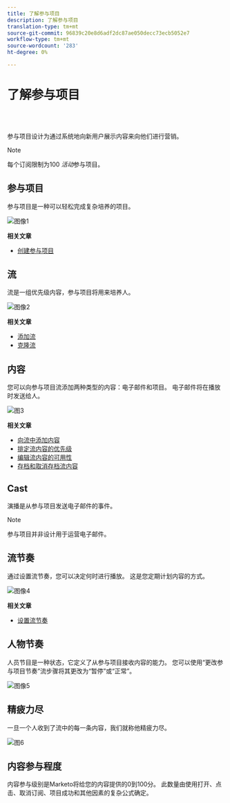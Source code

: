 ```yaml
---
title: 了解参与项目
description: 了解参与项目
translation-type: tm+mt
source-git-commit: 96839c20e8d6adf2dc87ae050decc73ecb5052e7
workflow-type: tm+mt
source-wordcount: '283'
ht-degree: 0%

---
```



# 了解参与项目

<br> 

参与项目设计为通过系统地向新用户展示内容来向他们进行营销。

>[!NOTE]
>
>每个订阅限制为100 _活动_&#x200B;参与项目。

## 参与项目

参与项目是一种可以轻松完成复杂培养的项目。

![图像1](/help/sky/assets/engagement-programs/understanding-engagement-programs/understanding-engagement-programs-1.png)

**相关文章**

* [创建参与项目](/help/sky/create-an-engagement-program.md)

## 流

流是一组优先级内容，参与项目将用来培养人。

![图像2](/help/sky/assets/engagement-programs/understanding-engagement-programs/understanding-engagement-programs-2.png)

**相关文章**

* [添加流](/help/sky/add-a-stream-to-an-engagement-program.md)
* [克隆流](/help/sky/clone-a-stream.md)

## 内容

您可以向参与项目流添加两种类型的内容：电子邮件和项目。 电子邮件将在播放时发送给人。

![图3](/help/sky/assets/engagement-programs/understanding-engagement-programs/understanding-engagement-programs-3.png)

**相关文章**

* [向流中添加内容](/help/sky/add-content-to-an-engagement-stream.md)
* [排定流内容的优先级](/help/sky/prioritize-stream-content.md)
* [编辑流内容的可用性](/help/sky/edit-availability-of-stream-content.md)
* [存档和取消存档流内容](/help/sky/archive-and-unarchive-stream-content.md)

## Cast

演播是从参与项目发送电子邮件的事件。

>[!NOTE]
>
>参与项目并非设计用于运营电子邮件。

## 流节奏

通过设置流节奏，您可以决定何时进行播放。 这是您定期计划内容的方式。

![图像4](/help/sky/assets/engagement-programs/understanding-engagement-programs/understanding-engagement-programs-4.png)

**相关文章**

* [设置流节奏](/help/sky/set-stream-cadence.md)

## 人物节奏

人员节目是一种状态，它定义了从参与项目接收内容的能力。 您可以使用“更改参与项目节奏”流步骤将其更改为“暂停”或“正常”。

![图像5](/help/sky/assets/engagement-programs/understanding-engagement-programs/understanding-engagement-programs-5.png)

## 精疲力尽

一旦一个人收到了流中的每一条内容，我们就称他精疲力尽。

![图6](/help/sky/assets/engagement-programs/understanding-engagement-programs/understanding-engagement-programs-6.png)

## 内容参与程度

内容参与级别是Marketo将给您的内容提供的0到100分。 此数量由使用打开、点击、取消订阅、项目成功和其他因素的复杂公式确定。
